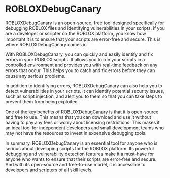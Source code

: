 # ROBLOXDebugCanary
ROBLOXDebugCanary is an open-source, free tool designed specifically for debugging ROBLOX files and identifying vulnerabilities in your scripts. If you are a developer or scripter on the ROBLOX platform, you know how important it is to ensure that your scripts are error-free and secure. This is where ROBLOXDebugCanary comes in.

With ROBLOXDebugCanary, you can quickly and easily identify and fix errors in your ROBLOX scripts. It allows you to run your scripts in a controlled environment and provides you with real-time feedback on any errors that occur. This helps you to catch and fix errors before they can cause any serious problems.

In addition to identifying errors, ROBLOXDebugCanary can also help you to detect vulnerabilities in your scripts. It can identify potential security issues, such as script injection, and alert you to them so that you can take steps to prevent them from being exploited.

One of the key benefits of ROBLOXDebugCanary is that it is open-source and free to use. This means that you can download and use it without having to pay any fees or worry about licensing restrictions. This makes it an ideal tool for independent developers and small development teams who may not have the resources to invest in expensive debugging tools.

In summary, ROBLOXDebugCanary is an essential tool for anyone who is serious about developing scripts for the ROBLOX platform. Its powerful debugging and vulnerability detection features make it a must-have for anyone who wants to ensure that their scripts are error-free and secure. And with its open-source and free-to-use model, it is accessible to developers and scripters of all skill levels.
